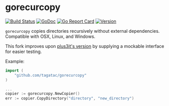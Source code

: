 # gorecurcopy

[![Build Status](https://travis-ci.org/tagatac/gorecurcopy.svg?branch=master)](https://travis-ci.org/tagatac/gorecurcopy)
[![GoDoc](https://godoc.org/github.com/tagatac/gorecurcopy?status.svg)](https://godoc.org/github.com/tagatac/gorecurcopy)
[![Go Report Card](https://goreportcard.com/badge/github.com/tagatac/gorecurcopy)](https://goreportcard.com/report/github.com/tagatac/gorecurcopy)
[![Version](https://img.shields.io/github/tag/tagatac/gorecurcopy)](https://github.com/tagatac/gorecurcopy/releases)



`gorecurcopy` copies directories recursively without external dependencies. Compatible with OSX, Linux, and Windows.

This fork improves upon
[plus3it's version](https://github.com/plus3it/gorecurcopy) by supplying a
mockable interface for easier testing.

Example:

```go
import (
	"github.com/tagatac/gorecurcopy"
)

...
copier := gorecurcopy.NewCopier()
err := copier.CopyDirectory("directory", "new_directory")
```

